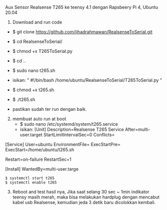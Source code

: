 Aux Sensor Realsense T265 ke teensy 4.1
dengan Rapsbeery Pi 4, Ubuntu 20.04

1. Download and run code	
- $ git clone https://github.com/jihadrahmawan/RealsenseToSerial.git
- $ cd RealsenseToSerial/
- $ chmod +x T265ToSerial.py
- $ cd ..
- $ sudo nano t265.sh

- isikan:
"
#!/bin/bash
/home/ubuntu/RealsenseToSerial/T265ToSerial.py
"

- $ chmod +x t265.sh
- $ ./t265.sh
- pastikan sudah ter run dengan baik.
	

2. membuat auto run at boot
	- $ sudo nano /etc/systemd/system/t265.service
	- isikan:
[Unit]
Description=Realsense T265 Service
After=multi-user.target
StartLimitIntervalSec=0
Conflicts=

[Service]
User=ubuntu
EnvironmentFile=
ExecStartPre=
ExecStart=/home/ubuntu/t265.sh

Restart=on-failure
RestartSec=1

[Install]
WantedBy=multi-user.targe

	$ systemctl start t265
	$ systemctl enable t265
	
	
3. Reboot and test hasil nya,
  Jika saat selang 30 sec ~ 1min indikator teensy masih merah, 
  maka bisa melakukan hardplug dengan mencabut kabel usb Realsense, kemudian jeda 3 detik baru dicolokkan kembali.
